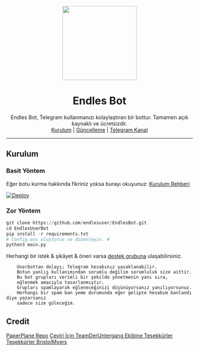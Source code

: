 
<div align="center">
  <img src="https://i.imgyukle.com/2020/09/17/xbWjQj.jpg" width="200" height="200">
  <h1>Endles Bot</h1>
</div>
<p align="center">
    Endles Bot, Telegram kullanmanızı kolaylaştıran bir bottur. Tamamen açık kaynaklı ve ücretsizdir.
    <br>
        <a href="https://github.com/endlesuser/EndlesBot/blob/master/README.md#kurulum">Kurulum</a> |
        <a href="https://github.com/endlesuser/EndlesBot/wiki/G%C3%BCncelleme">Güncelleme</a> |
        <a href="https://t.me/EndlesUserBot">Telegram Kanal</a>
    <br>
</p>

----

## Kurulum
### Basit Yöntem
Eğer botu kurma hakkında fikriniz yoksa burayı okuyunuz: [Kurulum Rehberi](https://github.com/endlesuser/EndlesBot/wiki/Kurulum/)

[![Deploy](https://www.herokucdn.com/deploy/button.svg)](https://heroku.com/deploy?template=https://github.com/endlesuser/EndlesBot)
### Zor Yöntem
```python
git clone https://github.com/endlesuser/EndlesBot.git
cd EndlesUserBot
pip install -r requirements.txt
# Config.env oluşturun ve düzenleyin. #
python3 main.py
```

Herhangi bir istek & şikâyet & öneri varsa [destek grubuna](https://t.me/EndlesSupport) ulaşabilirsiniz.

```
    Userbottan dolayı; Telegram hesabınız yasaklanabilir.
    Botun yanlış kullanımından sorumlu değilim sorumluluk size aittir.
    Bu bot grupları verimli bir şekilde yönetmenin yanı sıra,
    eğlenmek amacıyla tasarlanmıştır.
    Grupları spamlayarak eğleneceğinizi düşünüyorsanız yanılıyorsunuz.
    Herhangi bir spam ban yeme durumunda eğer gelipte hesabım banlandı diye yazarsanız
    sadece size güleceğim.
```

## Credit
[PaperPlane Repo](https://github.com/RaphielGang/Telegram-Paperplane)
[Çeviri İçin TeamDerUntergang Ekibine Teşekkürler](https://github.com/TeamDerUntergang/Telegram-UserBot)
[Teşekkürler  BristolMyers](https://github.com/BristolMyers)

